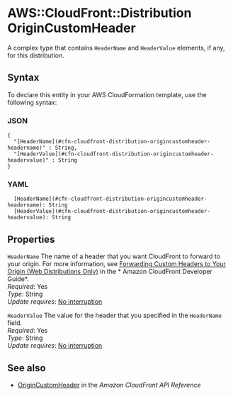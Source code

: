 # AWS::CloudFront::Distribution OriginCustomHeader<a name="aws-properties-cloudfront-distribution-origincustomheader"></a>

A complex type that contains `HeaderName` and `HeaderValue` elements, if any, for this distribution\. 

## Syntax<a name="aws-properties-cloudfront-distribution-origincustomheader-syntax"></a>

To declare this entity in your AWS CloudFormation template, use the following syntax:

### JSON<a name="aws-properties-cloudfront-distribution-origincustomheader-syntax.json"></a>

```
{
  "[HeaderName](#cfn-cloudfront-distribution-origincustomheader-headername)" : String,
  "[HeaderValue](#cfn-cloudfront-distribution-origincustomheader-headervalue)" : String
}
```

### YAML<a name="aws-properties-cloudfront-distribution-origincustomheader-syntax.yaml"></a>

```
  [HeaderName](#cfn-cloudfront-distribution-origincustomheader-headername): String
  [HeaderValue](#cfn-cloudfront-distribution-origincustomheader-headervalue): String
```

## Properties<a name="aws-properties-cloudfront-distribution-origincustomheader-properties"></a>

`HeaderName`  <a name="cfn-cloudfront-distribution-origincustomheader-headername"></a>
The name of a header that you want CloudFront to forward to your origin\. For more information, see [Forwarding Custom Headers to Your Origin \(Web Distributions Only\)](https://docs.aws.amazon.com/AmazonCloudFront/latest/DeveloperGuide/forward-custom-headers.html) in the * Amazon CloudFront Developer Guide*\.  
*Required*: Yes  
*Type*: String  
*Update requires*: [No interruption](https://docs.aws.amazon.com/AWSCloudFormation/latest/UserGuide/using-cfn-updating-stacks-update-behaviors.html#update-no-interrupt)

`HeaderValue`  <a name="cfn-cloudfront-distribution-origincustomheader-headervalue"></a>
The value for the header that you specified in the `HeaderName` field\.  
*Required*: Yes  
*Type*: String  
*Update requires*: [No interruption](https://docs.aws.amazon.com/AWSCloudFormation/latest/UserGuide/using-cfn-updating-stacks-update-behaviors.html#update-no-interrupt)

## See also<a name="aws-properties-cloudfront-distribution-origincustomheader--seealso"></a>
+  [OriginCustomHeader](https://docs.aws.amazon.com/cloudfront/latest/APIReference/API_OriginCustomHeader.html) in the *Amazon CloudFront API Reference* 